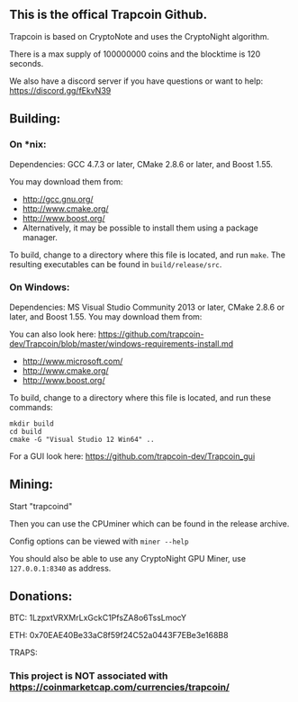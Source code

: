 ## This is the offical Trapcoin Github.

Trapcoin is based on CryptoNote and uses the CryptoNight algorithm.

There is a max supply of 100000000 coins and the blocktime is 120 seconds.

We also have a discord server if you have questions or want to help:
https://discord.gg/fEkvN39

## Building:

### On *nix:

Dependencies: GCC 4.7.3 or later, CMake 2.8.6 or later, and Boost 1.55.

You may download them from:

* http://gcc.gnu.org/
* http://www.cmake.org/
* http://www.boost.org/
* Alternatively, it may be possible to install them using a package manager.

To build, change to a directory where this file is located, and run `make`. The resulting executables can be found in `build/release/src`.

### On Windows:
Dependencies: MS Visual Studio Community 2013 or later, CMake 2.8.6 or later, and Boost 1.55. You may download them from:

You can also look here: https://github.com/trapcoin-dev/Trapcoin/blob/master/windows-requirements-install.md

* http://www.microsoft.com/
* http://www.cmake.org/
* http://www.boost.org/

To build, change to a directory where this file is located, and run these commands: 
```
mkdir build
cd build
cmake -G "Visual Studio 12 Win64" ..
```

For a GUI look here: https://github.com/trapcoin-dev/Trapcoin_gui

## Mining:

Start "trapcoind"

Then you can use the CPUminer which can be found in the release archive.

Config options can be viewed with ```miner --help```

You should also be able to use any CryptoNight GPU Miner, use ```127.0.0.1:8340``` as address.

## Donations:

BTC: 1LzpxtVRXMrLxGckC1PfsZA8o6TssLmocY

ETH: 0x70EAE40Be33aC8f59f24C52a0443F7EBe3e168B8

TRAPS: 


### This project is NOT associated with https://coinmarketcap.com/currencies/trapcoin/
